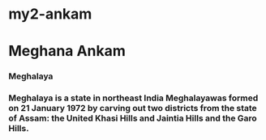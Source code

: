 # my2-ankam
# Meghana Ankam
### Meghalaya
### Meghalaya is a state in northeast India **Meghalaya**was formed on 21 January 1972 by carving out two districts from the state of Assam: the United Khasi Hills and **Jaintia Hills** and the Garo Hills.